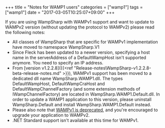 +++
title = "Notes for WAMP1 users"
categories = ["wamp1"]
tags = ["wamp1"]
date = "2017-03-05T10:25:07+09:00"
+++

If you are using WampSharp with WAMPv1 support and want to update to WAMPv2 version (without updating the protocol to WAMPv2) please read the following notes:

* All classes of WampSharp that are specific for WAMPv1 implementation have moved to namespace WampSharp.V1
* Since Fleck has been updated to a newer version, specifying a host name in the serverAddress of a DefaultWampHost isn't supported anymore. You need to specify an IP address.
* From [version v1.2.2.8]({{<ref "Release-notes\WampSharp-v1.2.2.8-beta-release-notes.md" >}}), WAMPv1 support has been moved to a dedicated dll name WampSharp.WAMP1.dll. The types DefaultWampHost, DefaultWampCraHost and DefaultWampChannelFactory (and some extension methods of IWampChannelFactory) are located in WampSharp.WAMP1.Default.dll.
In order to update a WAMP1 application to this version, please uninstall WampSharp.Default and install WampSharp.WAMP1.Default instead.
* Please also note that [WAMPv1 is deprecated](https://groups.google.com/forum/#!msg/autobahnws/k-Jo8NnFtjA/qxnmFp2qGkMJ), and you're encouraged to upgrade your application to WAMPv2.
* .NET Standard support isn't available at this time for WAMPv1.